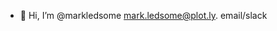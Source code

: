 - 👋 Hi, I’m @markledsome
mark.ledsome@plot.ly. email/slack

<!---
markledsome/markledsome is a ✨ special ✨ repository because its `README.md` (this file) appears on your GitHub profile.
You can click the Preview link to take a look at your changes.
--->
